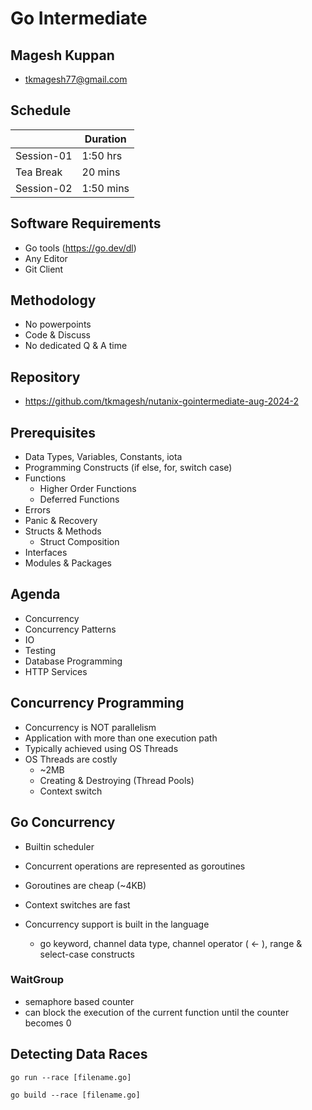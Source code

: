 # Go Intermediate

## Magesh Kuppan
- tkmagesh77@gmail.com

## Schedule
|       | Duration |
|-------|----------|
| Session-01 | 1:50 hrs |
| Tea Break | 20 mins |
| Session-02 | 1:50 mins |

## Software Requirements
- Go tools (https://go.dev/dl)
- Any Editor
- Git Client

## Methodology
- No powerpoints
- Code & Discuss
- No dedicated Q & A time

## Repository
- https://github.com/tkmagesh/nutanix-gointermediate-aug-2024-2

## Prerequisites
- Data Types, Variables, Constants, iota
- Programming Constructs (if else, for, switch case)
- Functions
    - Higher Order Functions
    - Deferred Functions
- Errors
- Panic & Recovery
- Structs & Methods
    - Struct Composition
- Interfaces
- Modules & Packages

## Agenda
- Concurrency
- Concurrency Patterns
- IO
- Testing
- Database Programming
- HTTP Services

## Concurrency Programming
- Concurrency is NOT parallelism
- Application with more than one execution path
- Typically achieved using OS Threads
- OS Threads are costly
    - ~2MB 
    - Creating & Destroying (Thread Pools)
    - Context switch
## Go Concurrency
- Builtin scheduler
- Concurrent operations are represented as goroutines
- Goroutines are cheap (~4KB)
- Context switches are fast

- Concurrency support is built in the language
    - go keyword, channel data type, channel operator ( <- ), range & select-case constructs

### WaitGroup
- semaphore based counter
- can block the execution of the current function until the counter becomes 0

## Detecting Data Races
```
go run --race [filename.go]
```
```
go build --race [filename.go]
```
